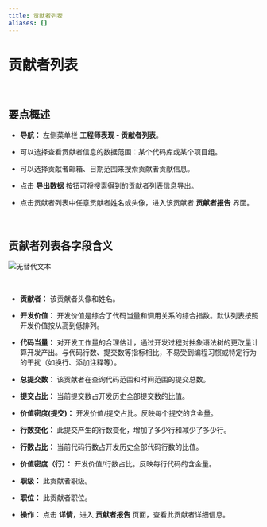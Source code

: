 ```yaml
---
title: 贡献者列表
aliases: []
---
```


# 贡献者列表

<br />

## 要点概述

-   **导航：** 左侧菜单栏 **工程师表现 - 贡献者列表**。

-   可以选择查看贡献者信息的数据范围：某个代码库或某个项目组。

-   可以选择贡献者邮箱、日期范围来搜索贡献者贡献信息。

-   点击 **导出数据** 按钮可将搜索得到的贡献者列表信息导出。

-   点击贡献者列表中任意贡献者姓名或头像，进入该贡献者 **贡献者报告** 界面。

<br />

## 贡献者列表各字段含义

![无替代文本](https://release-notes.oss-cn-zhangjiakou.aliyuncs.com/img/Contributor1.png)

<br />

-   **贡献者：** 该贡献者头像和姓名。

-   **开发价值：** 开发价值是综合了代码当量和调用关系的综合指数。默认列表按照开发价值按从高到低排列。

-   **代码当量：** 对开发工作量的合理估计，通过开发过程对抽象语法树的更改量计算开发产出。与代码行数、提交数等指标相比，不易受到编程习惯或特定行为的干扰（如换行、添加注释等）。

-   **总提交数：** 该贡献者在查询代码范围和时间范围的提交总数。

-   **提交占比：** 当前提交数占开发历史全部提交数的比值。

-   **价值密度(提交)：** 开发价值/提交占比。反映每个提交的含金量。

-   **行数变化：** 此提交产生的行数变化，增加了多少行和减少了多少行。

-   **行数占比：** 当前代码行数占开发历史全部代码行数的比值。

-   **价值密度（行）：** 开发价值/行数占比。反映每行代码的含金量。

-   **职级：** 此贡献者职级。

-   **职位：** 此贡献者职位。

-   **操作：** 点击 **详情**，进入 **贡献者报告** 页面，查看此贡献者详细信息。
